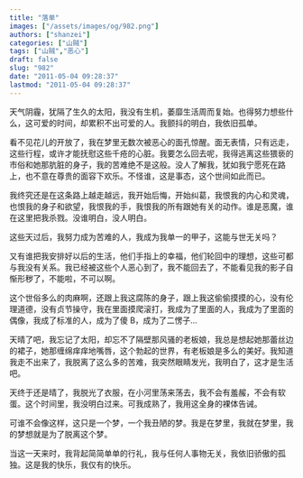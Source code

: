 ```yaml
---
title: "落单"
images: ["/assets/images/og/982.png"]
authors: ["shanzei"]
categories: ["山贼"]
tags: ["山贼","恶心"]
draft: false
slug: "982"
date: "2011-05-04 09:28:37"
lastmod: "2011-05-04 09:28:37"
---
```


天气阴霾，犹隔了生久的太阳，我没有生机，萎靡生活周而复始。也得努力想些什么，这可爱的时间，却累积不出可爱的人。我颤抖的明白，我依旧孤单。

看不见花儿的开放了，我在梦里无数次被恶心的面孔惊醒。面无表情，只有远走，这些行程，或许才能抚慰这些千疮的心脏。我要怎么回去呢，我得逃离这些猥亵的市俗和她那肮脏的身子，我的苦难绝不是这般。没人了解我，犹如我宁愿死在路上，也不意在尊贵的面容下欢乐。不怪谁，这是事态，这个世间如此而已。

我终究还是在这条路上越走越远，我开始后悔，开始纠葛，我恨我的内心和灵魂，也恨我的身子和欲望，我恨我的手，我恨我的所有跟她有关的动作。谁是恶魔，谁在这里把我杀戮。没谁明白，没人明白。

这些天过后，我努力成为苦难的人，我成为我单一的甲子，这能与世无关吗？

又有谁把我安排好以后的生活，他们手指上的幸福，他们轮回中的理想，这些可都与我没有关系。我已经被这些个人恶心到了，我不能回去了，不能看见我的影子自惭形秽了，不能啦，不可以啊。

这个世俗多么的肉麻啊，还跟上我这腐陈的身子，跟上我这偷偷摸摸的心，没有伦理道德，没有贞节操守，我在里面摸爬滚打，我成为了里面的人，我成为了里面的偶像，我成了标准的人，成为了傻 B，成为了二愣子…

天晴了吧，我忘记了太阳，却忘不了隔壁那风骚的老板娘，我总是想起她那蕾丝边的裙子，她那缠绵痒痒地嘴唇，这个勃起的世界，有老板娘是多么的美好。我知道我走不出来了，我脱离了这么多的苦难，我突然眼睛发光，我明白了，这才是生活吧。

天终于还是晴了，我脱光了衣服，在小河里荡来荡去，我不会有羞赧，不会有软蛋。这个时间里，我没明白过来。可我成熟了，我用这全身的裸体告诫。

可谁不会像这样，这只是一个梦，一个我丑陋的梦。我是在梦里，我就在梦里，我的梦想就是为了脱离这个梦。

当这一天来时，我背起简简单单的行礼，我与任何人事物无关，我依旧骄傲的孤独。这是我的快乐，我仅有的快乐。
